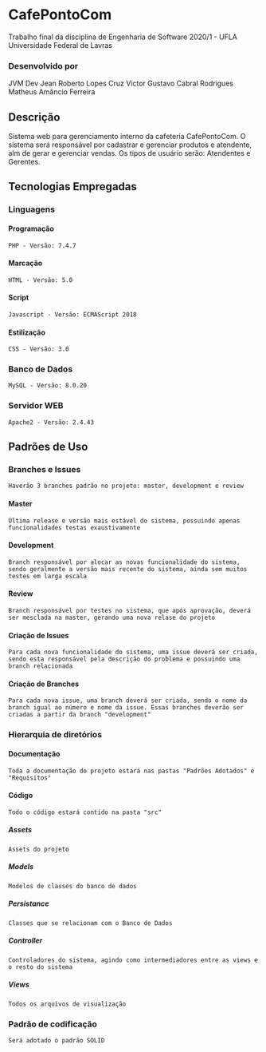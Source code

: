# CafePontoCom
Trabalho final da disciplina de Engenharia de Software 2020/1 - UFLA Universidade Federal de Lavras
### Desenvolvido por
JVM Dev
Jean Roberto Lopes Cruz
Victor Gustavo Cabral Rodrigues
Matheus Amâncio Ferreira
## Descrição
Sistema web para gerenciamento interno da cafeteria CafePontoCom.
O sistema será responsável por cadastrar e gerenciar produtos e atendente, alm de gerar e gerenciar vendas.
Os tipos de usuário serão: Atendentes e Gerentes. 
## Tecnologias Empregadas
### Linguagens
#### Programação
	PHP - Versão: 7.4.7
#### Marcação
	HTML - Versão: 5.0
#### Script
	Javascript - Versão: ECMAScript 2018
#### Estilização
    CSS - Versão: 3.0
### Banco de Dados
	MySQL - Versão: 8.0.20
### Servidor WEB
	Apache2 - Versão: 2.4.43
## Padrões de Uso
### Branches e Issues
    Haverão 3 branches padrão no projeto: master, development e review
#### Master
    Última release e versão mais estável do sistema, possuindo apenas funcionalidades testas exaustivamente
#### Development
    Branch responsável por alocar as novas funcionalidade do sistema, sendo geralmente a versão mais recente do sistema, ainda sem muitos testes em larga escala
#### Review
    Branch responsável por testes no sistema, que após aprovação, deverá ser mesclada na master, gerando uma nova relase do projeto
#### Criação de Issues
    Para cada nova funcionalidade do sistema, uma issue deverá ser criada, sendo esta responsável pela descrição do problema e possuindo uma branch relacionada
#### Criação de Branches
    Para cada nova issue, uma branch deverá ser criada, sendo o nome da branch igual ao número e nome da issue. Essas branches deverão ser criadas a partir da branch "development"
### Hierarquia de diretórios
#### Documentação
    Toda a documentação do projeto estará nas pastas "Padrões Adotados" e "Requisitos"
#### Código
    Todo o código estará contido na pasta "src"
##### Assets
    Assets do projeto
#####  Models
    Modelos de classes do banco de dados
##### Persistance
    Classes que se relacionam com o Banco de Dados
##### Controller
    Controladores do sistema, agindo como intermediadores entre as views e o resto do sistema
##### Views
    Todos os arquivos de visualização
### Padrão de codificação
    Será adotado o padrão SOLID
